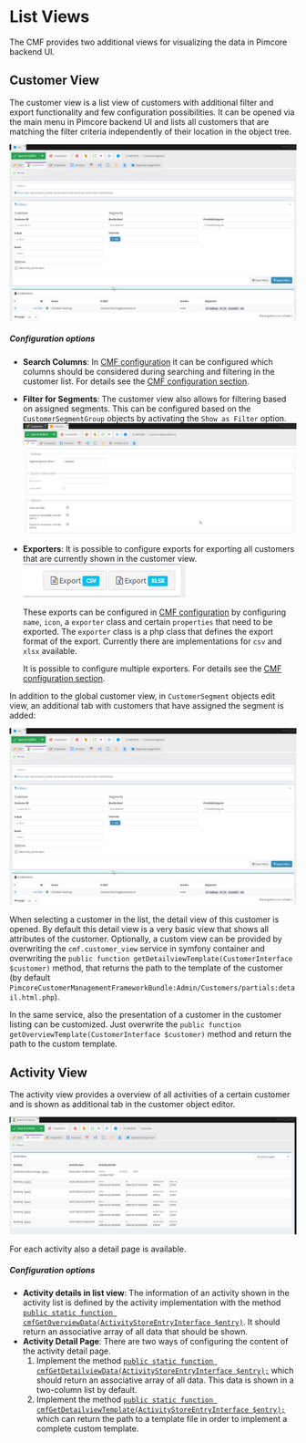 # List Views

The CMF provides two additional views for visualizing the data in Pimcore backend UI. 

## Customer View

The customer view is a list view of customers with additional filter and export functionality and few configuration 
possibilities. It can be opened via the main menu in Pimcore backend UI and lists all customers that are matching the 
filter criteria independently of their location in the object tree.  

![Customers of a CustomerSegment](./img/customer-list-2.jpg)

##### Configuration options
- **Search Columns**: In [CMF configuration](./03_Configuration.md) it can be configured which columns should be considered 
  during searching and filtering in the customer list. For details see the [CMF configuration section](./03_Configuration.md). 
- **Filter for Segments**: The customer view also allows for filtering based on assigned segments. This can be configured
  based on the `CustomerSegmentGroup` objects by activating the `Show as Filter` option.
  ![Activate CustomerSegmentGroup Filter](./img/customer-list-3.jpg) 
- **Exporters**: It is possible to configure exports for exporting all customers that are currently shown in the customer view. 
  ![Activate CustomerSegmentGroup Filter](./img/customer-list-4.jpg)
  
  These exports can be configured in [CMF configuration](./03_Configuration.md) by configuring `name`, `icon`, a `exporter` class
  and certain `properties` that need to be exported. The `exporter` class is a php class that defines the export format 
  of the export. Currently there are implementations for `csv` and `xlsx` available. 
  
  It is possible to configure multiple exporters.  For details see the [CMF configuration section](./03_Configuration.md). 
  

In addition to the global customer view, in `CustomerSegment` objects edit view, an additional tab with customers that 
have assigned the segment is added: 

![Customers of a CustomerSegment](./img/customer-list-2.jpg)


When selecting a customer in the list, the detail view of this customer is opened. By default this detail view is a very 
basic view that shows all attributes of the customer. Optionally, a custom view can be provided by overwriting the 
`cmf.customer_view` service in symfony container and overwriting the `public function getDetailviewTemplate(CustomerInterface $customer)`
method, that returns the path to the template of the customer (by default `PimcoreCustomerManagementFrameworkBundle:Admin/Customers/partials:detail.html.php`).  

In the same service, also the presentation of a customer in the customer listing can be customized. Just overwrite the 
`public function getOverviewTemplate(CustomerInterface $customer)` method and return the path to the custom template.  


## Activity View

The activity view provides a overview of all activities of a certain customer and is shown as additional tab in the 
customer object editor. 

![Activity List](./img/activity-list-1.jpg)

For each activity also a detail page is available.  

##### Configuration options
- **Activity details in list view**: The information of an activity shown in the activity list is defined by the activity 
implementation with the method 
[`public static function cmfGetOverviewData(ActivityStoreEntryInterface $entry)`](https://github.com/pimcore/customer-data-framework/blob/master/src/Model/ActivityInterface.php#L112). 
It should return an associative array of all data that should be shown.  
- **Activity Detail Page**: There are two ways of configuring the content of the activity detail page. 
    1) Implement the method [`public static function cmfGetDetailviewData(ActivityStoreEntryInterface $entry);`](https://github.com/pimcore/customer-data-framework/blob/master/src/Model/ActivityInterface.php#L121) 
       which should return an associative array of all data. This data is shown in a two-column list by default.  
    2) Implement the method [`public static function cmfGetDetailviewTemplate(ActivityStoreEntryInterface $entry);`](https://github.com/pimcore/customer-data-framework/blob/master/src/Model/ActivityInterface.php#L130)
       which can return the path to a template file in order to implement a complete custom template.
       